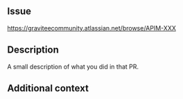 ## Issue

https://graviteecommunity.atlassian.net/browse/APIM-XXX

## Description

A small description of what you did in that PR.

## Additional context

<!-- Add any other context about the PR here -->
<!-- It can be links to other PRs or docs or drawing -->
<!-- Or reproduction steps in case of bug fix -->

